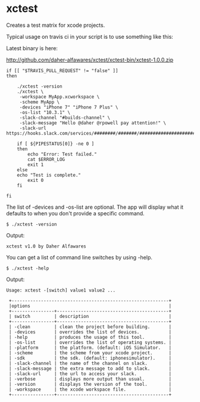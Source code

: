 # xctest
Creates a test matrix for xcode projects.

Typical usage on travis ci in your script is to use something like this:

Latest binary is here:

http://github.com/daher-alfawares/xctest/xctest-bin/xctest-1.0.0.zip

```    
if [[ "$TRAVIS_PULL_REQUEST" != "false" ]]
then
    
    ./xctest -version
    ./xctest \
     -workspace MyApp.xcworkspace \
     -scheme MyApp \
     -devices "iPhone 7" "iPhone 7 Plus" \
     -os-list "10.3.1" \
     -slack-channel "#builds-channel" \
     -slack-message "Hello @daher @rpowell pay attention!" \
     -slack-url https://hooks.slack.com/services/########/#######/#####################

    if [ ${PIPESTATUS[0]} -ne 0 ]
    then
        echo "Error: Test failed."
        cat $ERROR_LOG
        exit 1
    else
    echo "Test is complete."
        exit 0
    fi

fi
```

The list of -devices and -os-list are optional. The app will display what it defaults to when you don't provide a specific command.

```
$ ./xctest -version
```
Output:
```
xctest v1.0 by Daher Alfawares
```

You can get a list of command line switches by using -help.

```
$ ./xctest -help
```

Output:

```
Usage: xctest -[switch] value1 value2 ...

 +-----------------------------------------------------------+
 |options                                                    |
 +----------------+------------------------------------------+
 | switch         | description                              |
 +----------------+------------------------------------------+
 | -clean         | clean the project before building.       |
 | -devices       | overrides the list of devices.           |
 | -help          | produces the usage of this tool.         |
 | -os-list       | overrides the list of operating systems. |
 | -platform      | the platform. (default: iOS Simulator.   |
 | -scheme        | the scheme from your xcode project.      |
 | -sdk           | the sdk. (default: iphonesimulator).     |
 | -slack-channel | the name of the channel on slack.        |
 | -slack-message | the extra message to add to slack.       |
 | -slack-url     | the url to access your slack.            |
 | -verbose       | displays more output than usual.         |
 | -version       | displays the version of the tool.        |
 | -workspace     | the xcode workspace file.                |
 +----------------+------------------------------------------+
 ```
 
 
